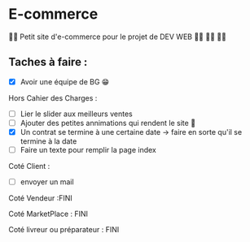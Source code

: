 # E-commerce
:man_technologist: Petit site d'e-commerce pour le projet de DEV WEB :woman_technologist: :woman_technologist: :woman_technologist:

## Taches à faire :

- [X] Avoir une équipe de BG :grin:

Hors Cahier des Charges : 

- [ ] Lier le slider aux meilleurs ventes
- [ ] Ajouter des petites annimations qui rendent le site 🤌
- [X] Un contrat se termine à une certaine date -> faire en sorte qu'il se termine à la date
- [ ] Faire un texte pour remplir la page index 

Coté Client :
- [ ] envoyer un mail 

Coté Vendeur :FINI

Coté MarketPlace : FINI

Coté livreur ou préparateur : FINI
 

